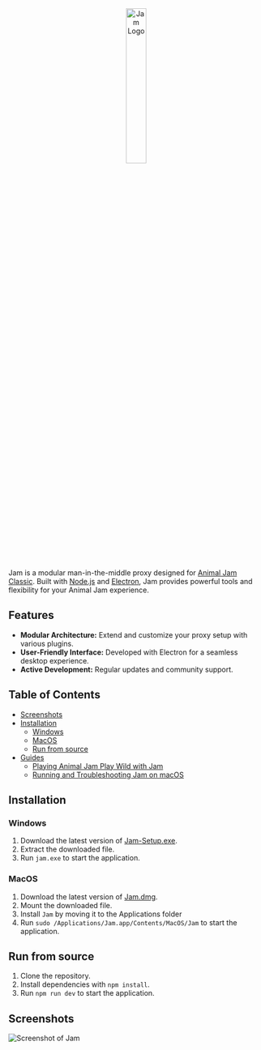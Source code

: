 <div align="center">
  <img src="https://i.imgur.com/Fe6Uvjs.png" alt="Jam Logo" width="28%" />
</div>

Jam is a modular man-in-the-middle proxy designed for [Animal Jam Classic](https://classic.animaljam.com). Built with [Node.js](https://nodejs.org) and [Electron](https://www.electronjs.org), Jam provides powerful tools and flexibility for your Animal Jam experience.

## Features

- **Modular Architecture:** Extend and customize your proxy setup with various plugins.
- **User-Friendly Interface:** Developed with Electron for a seamless desktop experience.
- **Active Development:** Regular updates and community support.

## Table of Contents
- [Screenshots](#screenshots)
- [Installation](#installation)
  - [Windows](#windows)
  - [MacOS](#macos)
  - [Run from source](#run-from-source)
- [Guides](#guides)
  - [Playing Animal Jam Play Wild with Jam](docs/play-wild.md)
  - [Running and Troubleshooting Jam on macOS](docs/macos-guide.md)


## Installation

### Windows

1. Download the latest version of [Jam-Setup.exe](https://github.com/sxip/jam/releases/latest).
2. Extract the downloaded file.
3. Run `jam.exe` to start the application.

### MacOS

1. Download the latest version of [Jam.dmg](https://github.com/sxip/jam/releases/latest).
2. Mount the downloaded file.
3. Install `Jam` by moving it to the Applications folder
4. Run `sudo /Applications/Jam.app/Contents/MacOS/Jam` to start the application.

## Run from source

1. Clone the repository.
2. Install dependencies with `npm install`.
3. Run `npm run dev` to start the application.

## Screenshots

![Screenshot of Jam](https://i.imgur.com/mJKfF4O.png)